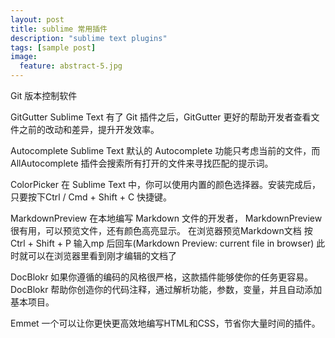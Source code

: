 ```yaml
---
layout: post
title: sublime 常用插件
description: "sublime text plugins"
tags: [sample post]
image:
  feature: abstract-5.jpg
---
```



Git
版本控制软件

GitGutter
Sublime Text 有了 Git 插件之后，GitGutter 更好的帮助开发者查看文件之前的改动和差异，提升开发效率。

Autocomplete
Sublime Text 默认的 Autocomplete 功能只考虑当前的文件，而 AllAutocomplete 插件会搜索所有打开的文件来寻找匹配的提示词。

ColorPicker
在 Sublime Text 中，你可以使用内置的颜色选择器。安装完成后，只要按下Ctrl / Cmd + Shift + C 快捷键。

<!--more-->

MarkdownPreview
在本地编写 Markdown 文件的开发者， MarkdownPreview 很有用，可以预览文件，还有颜色高亮显示。
在浏览器预览Markdown文档
按Ctrl + Shift + P
输入mp 后回车(Markdown Preview: current file in browser)
此时就可以在浏览器里看到刚才编辑的文档了


DocBlokr
如果你遵循的编码的风格很严格，这款插件能够使你的任务更容易。DocBlokr 帮助你创造你的代码注释，通过解析功能，参数，变量，并且自动添加基本项目。


Emmet
一个可以让你更快更高效地编写HTML和CSS，节省你大量时间的插件。

